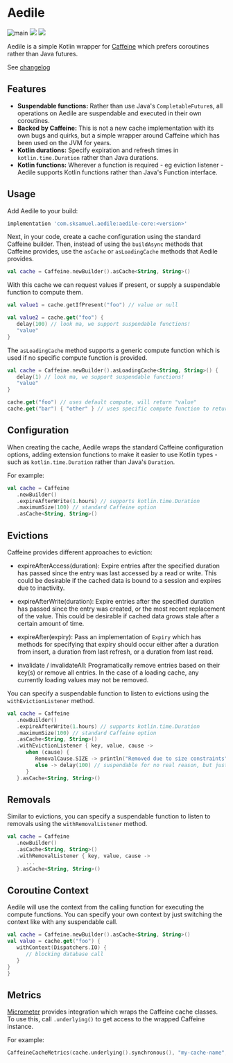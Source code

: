 # Aedile

![main](https://github.com/sksamuel/aedile/workflows/main/badge.svg)
[<img src="https://img.shields.io/maven-central/v/com.sksamuel.aedile/aedile-core.svg?label=latest%20release"/>](https://central.sonatype.com/search?q=aedile)
[<img src="https://img.shields.io/nexus/s/https/s01.oss.sonatype.org/com.sksamuel.aedile/aedile-core.svg?label=latest%20snapshot&style=plastic"/>](https://s01.oss.sonatype.org/content/repositories/snapshots/com/sksamuel/aedile/)

Aedile is a simple Kotlin wrapper for [Caffeine](https://github.com/ben-manes/caffeine) which prefers coroutines rather
than Java futures.

See [changelog](changelog.md)

## Features

* **Suspendable functions:** Rather than use Java's `CompletableFuture`s, all operations on Aedile are suspendable and
  executed in their own coroutines.
* **Backed by Caffeine:** This is not a new cache implementation with its own bugs and quirks, but a simple wrapper
  around Caffeine which has been used on the JVM for years.
* **Kotlin durations:** Specify expiration and refresh times in `kotlin.time.Duration` rather than Java durations.
* **Kotlin functions:** Wherever a function is required - eg eviction listener - Aedile supports Kotlin functions
  rather than Java's Function interface.

## Usage

Add Aedile to your build:

```groovy
implementation 'com.sksamuel.aedile:aedile-core:<version>'
```

Next, in your code, create a cache configuration using the standard Caffeine builder. Then, instead of using the
`buildAsync` methods that Caffeine provides, use the `asCache` or `asLoadingCache` methods that Aedile provides.

```kotlin
val cache = Caffeine.newBuilder().asCache<String, String>()
```

With this cache we can request values if present, or supply a suspendable function to compute them.

```kotlin
val value1 = cache.getIfPresent("foo") // value or null

val value2 = cache.get("foo") {
   delay(100) // look ma, we support suspendable functions!
   "value"
}
```

The `asLoadingCache` method supports a generic compute function which is used if no specific compute function is
provided.

```kotlin
val cache = Caffeine.newBuilder().asLoadingCache<String, String>() {
   delay(1) // look ma, we support suspendable functions!
   "value"
}

cache.get("foo") // uses default compute, will return "value"
cache.get("bar") { "other" } // uses specific compute function to return "other"
```

## Configuration

When creating the cache, Aedile wraps the standard Caffeine configuration options, adding extension functions to make
it easier to use Kotlin types - such as `kotlin.time.Duration` rather than Java's `Duration`.

For example:

```kotlin
val cache = Caffeine
   .newBuilder()
   .expireAfterWrite(1.hours) // supports kotlin.time.Duration
   .maximumSize(100) // standard Caffeine option
   .asCache<String, String>()
```

## Evictions

Caffeine provides different approaches to eviction:

* expireAfterAccess(duration): Expire entries after the specified duration has passed since the entry was last accessed
  by a read or write. This could be desirable if the cached data is bound to a session and expires due to inactivity.

* expireAfterWrite(duration): Expire entries after the specified duration has passed since the entry was created, or the
  most recent replacement of the value. This could be desirable if cached data grows stale after a certain amount of
  time.

* expireAfter(expiry): Pass an implementation of `Expiry` which has methods for specifying that expiry should occur
  either after a duration from insert, a duration from last refresh, or a duration from last read.

* invalidate / invalidateAll: Programatically remove entries based on their key(s) or remove all entries. In the case of
  a loading cache, any currently loading values may not be removed.

You can specify a suspendable function to listen to evictions using the `withEvictionListener` method.

```kotlin
val cache = Caffeine
   .newBuilder()
   .expireAfterWrite(1.hours) // supports kotlin.time.Duration
   .maximumSize(100) // standard Caffeine option
   .asCache<String, String>()
   .withEvictionListener { key, value, cause ->
      when (cause) {
         RemovalCause.SIZE -> println("Removed due to size constraints")
         else -> delay(100) // suspendable for no real reason, but just to show you can!!
      }
   }.asCache<String, String>()
```

## Removals

Similar to evictions, you can specify a suspendable function to listen to removals using the `withRemovalListener`
method.

```kotlin
val cache = Caffeine
   .newBuilder()
   .asCache<String, String>()
   .withRemovalListener { key, value, cause ->
      ...
   }.asCache<String, String>()
```

## Coroutine Context

Aedile will use the context from the calling function for executing the compute functions. You can
specify your own context by just switching the context like with any suspendable call.

```kotlin
val cache = Caffeine.newBuilder().asCache<String, String>()
val value = cache.get("foo") {
   withContext(Dispatchers.IO) {
      // blocking database call
   }
}
}
```

## Metrics

[Micrometer](https://micrometer.io) provides integration which wraps the Caffeine cache classes.
To use this, call `.underlying()` to get access to the wrapped Caffeine instance.

For example:

```kotlin
CaffeineCacheMetrics(cache.underlying().synchronous(), "my-cache-name", tags).bindTo(registry)
```
